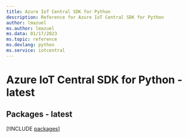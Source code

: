 ```yaml
---
title: Azure IoT Central SDK for Python
description: Reference for Azure IoT Central SDK for Python
author: lmazuel
ms.author: lmazuel
ms.data: 01/17/2023
ms.topic: reference
ms.devlang: python
ms.service: iotcentral
---
```

# Azure IoT Central SDK for Python - latest
## Packages - latest
[!INCLUDE [packages](iot-central-index.md)]
